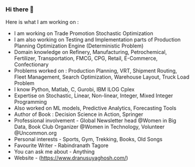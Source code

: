 ### Hi there 👋


Here is what I am working on : 
- I am working on Trade Promotion Stochastic Optimization
- I am also working on Testing and Implementation parts of Production Planning Optimization Engine (Deterministic Problem)
- Domain knowledge on Refinery, Manufacturing, Petrochemical, Fertilizer, Transportation, FMCG, CPG, Retail, E-Commerce, Confectionary
- Problems worked on : Production Planning, VRT, Shipment Routing, Fleet Management, Search Optimization, Warehouse Layout, Truck Load Problem
- I know Python, Matlab, C, Gurobi, IBM ILOG Cplex
- Expertise on Stochastic, Linear, Non-linear, Integer, Mixed Integer Programming
- Also worked on ML models, Predictive Analytics, Forecasting Tools
- Author of Book : Decision Science in Action, Springer
- Professional involvement - Global Newsletter head @Women in Big Data, Book Club Organizer @Women in Technology, Volunteer @Uncommon.org
- Personal interests - Sports, Gym, Trekking, Books, Old Songs
- Favourite Writer - Rabindranath Tagore
- You can ask me about - Anything
- Website - (https://www.dranusuyaghosh.com/)

